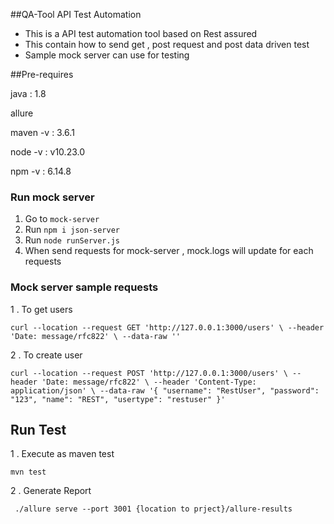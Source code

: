##QA-Tool API Test Automation

* This is a API test automation tool based on Rest assured 
* This contain how to send get , post request and post data driven test 
* Sample mock server can use for testing 

##Pre-requires 

java : 1.8

allure 

maven  -v : 3.6.1 

node -v : v10.23.0

npm -v : 6.14.8


### Run mock server

1. Go to ``mock-server``
2. Run ``npm i json-server``
3. Run ``node runServer.js``
3. When send requests for mock-server , mock.logs will update for each requests

### Mock server sample requests

1 . To get users 

``
curl --location --request GET 'http://127.0.0.1:3000/users' \
  --header 'Date: message/rfc822' \
  --data-raw '' 
``

2 . To create user 


``
curl --location --request POST 'http://127.0.0.1:3000/users' \
  --header 'Date: message/rfc822' \
  --header 'Content-Type: application/json' \
  --data-raw '{
          "username": "RestUser",
          "password": "123",
          "name": "REST",
          "usertype": "restuser"
  }'
  ``
  
## Run Test 

1 . Execute as maven test 

``mvn test ``

2 . Generate Report

`` ./allure serve --port 3001 {location to prject}/allure-results``